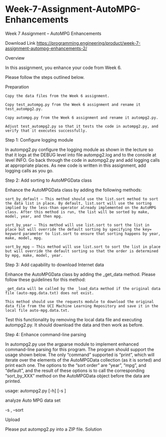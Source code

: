 # Week-7-Assignment-AutoMPG-Enhancements
Week 7 Assignment – AutoMPG Enhancements

Download Link https://programming.engineering/product/week-7-assignment-autompg-enhancements-2/


Overview

In this assignment, you enhance your code from Week 6.

Please follow the steps outlined below.

Preparation

    Copy the data files from the Week 6 assignment.

    Copy test_autompg.py from the Week 6 assignment and rename it test_autompg2.py.

    Copy autompg.py from the Week 6 assignment and rename it autompg2.py.

    Adjust test_autompg2.py so that it tests the code in autompg2.py, and verify that it executes successfully.

Step 1: Configure logging module

In autompg2.py configure the logging module as shown in the lecture so that it logs at the DEBUG level into file autompg2.log and to the console at level INFO. Go back through the code in autompg2.py and add logging calls at appropriate places. As new code is written in this assignment, add logging calls as you go.

Step 2: Add sorting to AutoMPGData class

Enhance the AutoMPGData class by adding the following methods:

    sort_by_default – This method should use the list.sort method to sort the data list in place. By default, list.sort will use the sorting implied by the less-than operator already implemented on the AutoMPG class. After this method is run, the list will be sorted by make, model, year, and then mpg.

    sort_by_year – This method will use list.sort to sort the list in place but will override the default sorting by specifying the key= keyword parameter to list.sort to ensure that sorting happens by year, make, model, mpg.

    sort_by_mpg – This method will use list.sort to sort the list in place but will override the default sorting so that the order is determined by mpg, make, model, year.

Step 3: Add capability to download Internet data

Enhance the AutoMPGData class by adding the _get_data method. Please follow these guidelines for this method:

    _get_data will be called by the _load_data method if the original data file (auto-mpg.data.txt) does not exist.

    This method should use the requests module to download the original data file from the UCI Machine Learning Repository and save it in the local file auto-mpg.data.txt.

Test this functionality by removing the local data file and executing autompg2.py. It should download the data and then work as before.

Step 4: Enhance command-line parsing

In autompg2.py use the argparse module to implement enhanced command-line parsing for this program. The program should support the usage shown below. The only “command” supported is “print”, which will iterate over the elements of the AutoMPGData collection (as it is sorted) and print each one. The options to the “sort order” are “year”, “mpg”, and “default”, and the result of these options is to call the corresponding “sort_by_XXX” method on the AutoMPGData object before the data are printed.

usage: autompg2.py [-h] [-s <sort order>] <command>

analyze Auto MPG data set

-s <sort order>, –sort <sort order>

Upload

Please put autompg2.py into a ZIP file.
Solution
